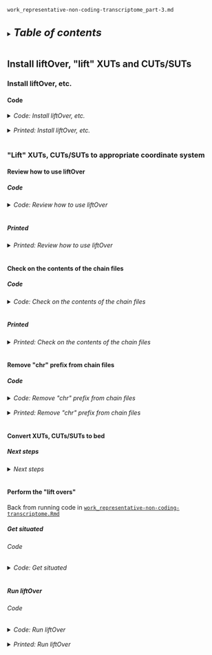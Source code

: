 
`work_representative-non-coding-transcriptome_part-3.md`
<br />
<br />

<details>
<summary><b><font size="+2"><i>Table of contents</i></font></b></summary>
<!-- MarkdownTOC -->

1. [Install liftOver, "lift" XUTs and CUTs/SUTs](#install-liftover-lift-xuts-and-cutssuts)
    1. [Install liftOver, etc.](#install-liftover-etc)
        1. [Code](#code)
    1. ["Lift" XUTs, CUTs/SUTs to appropriate coordinate system](#lift-xuts-cutssuts-to-appropriate-coordinate-system)
        1. [Review how to use liftOver](#review-how-to-use-liftover)
            1. [Code](#code-1)
            1. [Printed](#printed)
        1. [Check on the contents of the chain files](#check-on-the-contents-of-the-chain-files)
            1. [Code](#code-2)
            1. [Printed](#printed-1)
        1. [Remove "chr" prefix from chain files](#remove-chr-prefix-from-chain-files)
            1. [Code](#code-3)
        1. [Convert XUTs, CUTs/SUTs to bed](#convert-xuts-cutssuts-to-bed)
            1. [Next steps](#next-steps)
        1. [Perform the "lift overs"](#perform-the-lift-overs)
            1. [Get situated](#get-situated)
                1. [Code](#code-4)
            1. [Run liftOver](#run-liftover)
                1. [Code](#code-5)

<!-- /MarkdownTOC -->
</details>
<br />

<a id="install-liftover-lift-xuts-and-cutssuts"></a>
## Install liftOver, "lift" XUTs and CUTs/SUTs
<a id="install-liftover-etc"></a>
### Install liftOver, etc.
<a id="code"></a>
#### Code
<details>
<summary><i>Code: Install liftOver, etc.</i></summary>

```bash
#!/bin/bash

#  Within gff3_env
mamba install -c bioconda ucsc-liftover

mamba install \
    -c conda-forge \
        r-complexupset \
        bioconductor-rtracklayer==1.58.0
```
</details>
<br />

<details>
<summary><i>Printed: Install liftOver, etc.</i></summary>

```txt
❯ mamba install -c bioconda ucsc-liftover

                  __    __    __    __
                 /  \  /  \  /  \  /  \
                /    \/    \/    \/    \
███████████████/  /██/  /██/  /██/  /████████████████████████
              /  / \   / \   / \   / \  \____
             /  /   \_/   \_/   \_/   \    o \__,
            / _/                       \_____/  `
            |/
        ███╗   ███╗ █████╗ ███╗   ███╗██████╗  █████╗
        ████╗ ████║██╔══██╗████╗ ████║██╔══██╗██╔══██╗
        ██╔████╔██║███████║██╔████╔██║██████╔╝███████║
        ██║╚██╔╝██║██╔══██║██║╚██╔╝██║██╔══██╗██╔══██║
        ██║ ╚═╝ ██║██║  ██║██║ ╚═╝ ██║██████╔╝██║  ██║
        ╚═╝     ╚═╝╚═╝  ╚═╝╚═╝     ╚═╝╚═════╝ ╚═╝  ╚═╝

        mamba (1.3.1) supported by @QuantStack

        GitHub:  https://github.com/mamba-org/mamba
        Twitter: https://twitter.com/QuantStack

█████████████████████████████████████████████████████████████


Looking for: ['ucsc-liftover']

bioconda/noarch                                      4.2MB @   3.3MB/s  1.6s
bioconda/linux-64                                    4.6MB @   2.9MB/s  1.7s
pkgs/main/linux-64                                   5.5MB @   3.4MB/s  2.0s
pkgs/main/noarch                                   821.4kB @ 400.8kB/s  0.4s
pkgs/r/noarch                                                 No change
pkgs/r/linux-64                                               No change
conda-forge/noarch                                  11.9MB @   3.9MB/s  3.6s
conda-forge/linux-64                                30.8MB @   4.1MB/s  8.6s

Pinned packages:
  - python 3.10.*


Transaction

  Prefix: /home/kalavatt/miniconda3/envs/gff3_env

  Updating specs:

   - ucsc-liftover
   - ca-certificates
   - certifi
   - openssl


  Package              Version  Build          Channel                    Size
────────────────────────────────────────────────────────────────────────────────
  Install:
────────────────────────────────────────────────────────────────────────────────

  + mysql-connector-c   6.1.11  h6eb9d5d_1007  conda-forge/linux-64     Cached
  + ucsc-liftover          377  ha8a8165_4     bioconda/linux-64         217kB

  Summary:

  Install: 2 packages

  Total download: 217kB

────────────────────────────────────────────────────────────────────────────────


Confirm changes: [Y/n] Y
ucsc-liftover                                      216.9kB @   1.5MB/s  0.1s

Downloading and Extracting Packages

Preparing transaction: done
Verifying transaction: done
Executing transaction: done


❯ mamba install \
>     -c conda-forge \
>         r-complexupset \
>         bioconductor-rtracklayer==1.58.0

                  __    __    __    __
                 /  \  /  \  /  \  /  \
                /    \/    \/    \/    \
███████████████/  /██/  /██/  /██/  /████████████████████████
              /  / \   / \   / \   / \  \____
             /  /   \_/   \_/   \_/   \    o \__,
            / _/                       \_____/  `
            |/
        ███╗   ███╗ █████╗ ███╗   ███╗██████╗  █████╗
        ████╗ ████║██╔══██╗████╗ ████║██╔══██╗██╔══██╗
        ██╔████╔██║███████║██╔████╔██║██████╔╝███████║
        ██║╚██╔╝██║██╔══██║██║╚██╔╝██║██╔══██╗██╔══██║
        ██║ ╚═╝ ██║██║  ██║██║ ╚═╝ ██║██████╔╝██║  ██║
        ╚═╝     ╚═╝╚═╝  ╚═╝╚═╝     ╚═╝╚═════╝ ╚═╝  ╚═╝

        mamba (1.3.1) supported by @QuantStack

        GitHub:  https://github.com/mamba-org/mamba
        Twitter: https://twitter.com/QuantStack

█████████████████████████████████████████████████████████████


Looking for: ['r-complexupset', 'bioconductor-rtracklayer==1.58.0']

bioconda/noarch                                      4.2MB @   4.2MB/s  1.1s
bioconda/linux-64                                    4.6MB @   3.9MB/s  1.3s
pkgs/main/linux-64                                   5.5MB @   4.1MB/s  1.5s
pkgs/r/linux-64                                               No change
pkgs/r/noarch                                                 No change
pkgs/main/noarch                                              No change
conda-forge/noarch                                  11.9MB @   4.6MB/s  2.9s
conda-forge/linux-64                                30.8MB @   4.6MB/s  7.4s

Pinned packages:
  - python 3.10.*


Transaction

  Prefix: /home/kalavatt/miniconda3/envs/gff3_env

  Updating specs:

   - r-complexupset
   - bioconductor-rtracklayer==1.58.0
   - ca-certificates
   - certifi
   - openssl


  Package           Version  Build          Channel                Size
─────────────────────────────────────────────────────────────────────────
  Install:
─────────────────────────────────────────────────────────────────────────

  + r-complexupset    1.3.3  r42hc72bb7e_1  conda-forge/noarch      3MB
  + r-patchwork       1.1.2  r42hc72bb7e_1  conda-forge/noarch      3MB

  Summary:

  Install: 2 packages

  Total download: 6MB

─────────────────────────────────────────────────────────────────────────


Confirm changes: [Y/n] Y
r-patchwork                                          3.3MB @  36.1MB/s  0.1s
r-complexupset                                       2.8MB @   9.4MB/s  0.3s

Downloading and Extracting Packages

Preparing transaction: done
Verifying transaction: done
Executing transaction: done
```
</details>
<br />

<a id="lift-xuts-cutssuts-to-appropriate-coordinate-system"></a>
### "Lift" XUTs, CUTs/SUTs to appropriate coordinate system
<a id="review-how-to-use-liftover"></a>
#### Review how to use liftOver
<a id="code-1"></a>
##### Code
<details>
<summary><i>Code: Review how to use liftOver</i></summary>

```bash
#!/bin/bash

liftOver
```
</details>
<br />

<a id="printed"></a>
##### Printed
<details>
<summary><i>Printed: Review how to use liftOver</i></summary>

```txt
❯ liftOver
liftOver - Move annotations from one assembly to another
usage:
   liftOver oldFile map.chain newFile unMapped
oldFile and newFile are in bed format by default, but can be in GFF and
maybe eventually others with the appropriate flags below.
The map.chain file has the old genome as the target and the new genome
as the query.

***********************************************************************
WARNING: liftOver was only designed to work between different
         assemblies of the same organism. It may not do what you want
         if you are lifting between different organisms. If there has
         been a rearrangement in one of the species, the size of the
         region being mapped may change dramatically after mapping.
***********************************************************************

options:
   -minMatch=0.N Minimum ratio of bases that must remap. Default 0.95
   -gff  File is in gff/gtf format.  Note that the gff lines are converted
         separately.  It would be good to have a separate check after this
         that the lines that make up a gene model still make a plausible gene
         after liftOver
   -genePred - File is in genePred format
   -sample - File is in sample format
   -bedPlus=N - File is bed N+ format (i.e. first N fields conform to bed format)
   -positions - File is in browser "position" format
   -hasBin - File has bin value (used only with -bedPlus)
   -tab - Separate by tabs rather than space (used only with -bedPlus)
   -pslT - File is in psl format, map target side only
   -ends=N - Lift the first and last N bases of each record and combine the
             result. This is useful for lifting large regions like BAC end pairs.
   -minBlocks=0.N Minimum ratio of alignment blocks or exons that must map
                  (default 1.00)
   -fudgeThick    (bed 12 or 12+ only) If thickStart/thickEnd is not mapped,
                  use the closest mapped base.  Recommended if using
                  -minBlocks.
   -multiple               Allow multiple output regions
   -noSerial               In -multiple mode, do not put a serial number in the 5th BED column
   -minChainT, -minChainQ  Minimum chain size in target/query, when mapping
                           to multiple output regions (default 0, 0)
   -minSizeT               deprecated synonym for -minChainT (ENCODE compat.)
   -minSizeQ               Min matching region size in query with -multiple.
   -chainTable             Used with -multiple, format is db.tablename,
                               to extend chains from net (preserves dups)
   -errorHelp              Explain error messages
```
</details>
<br />

<a id="check-on-the-contents-of-the-chain-files"></a>
#### Check on the contents of the chain files
<a id="code-2"></a>
##### Code
<details>
<summary><i>Code: Check on the contents of the chain files</i></summary>

```bash
#!/bin/bash

head infiles_gtf-gff3/representation/CUTs_SUTs/liftOver_R56-to-R64.chain
head infiles_gtf-gff3/representation/XUTs/liftOver_R63-to-R64.chain
```
</details>
<br />

<a id="printed-1"></a>
##### Printed
<details>
<summary><i>Printed: Check on the contents of the chain files</i></summary>

```txt
❯ head infiles_gtf-gff3/representation/CUTs_SUTs/liftOver_R56-to-R64.chain
##gapPenalties=axtChain O=400 E=30
##matrix=axtChain 16 91,-114,-31,-123,-114,100,-125,-31,-31,-125,100,-114,-123,-31,-114,91
chain 21723539 chrI 230208 + 0 230208 chrI 230218 + 0 230218 1
3834    1   0
2091    0   1
527 1   0
10002   1   1
10  1   0
29  1   0
5032    0   1


❯ head infiles_gtf-gff3/representation/XUTs/liftOver_R63-to-R64.chain
##gapPenalties=axtChain O=400 E=30
##matrix=axtChain 16 91,-114,-31,-123,-114,100,-125,-31,-31,-125,100,-114,-123,-31,-114,91
chain 21724089 chrI 230208 + 0 230208 chrI 230218 + 0 230218 1
3834    1   0
2091    0   1
527 1   0
10002   1   1
10  1   0
29  1   0
5032    0   1
```
</details>
<br />

<a id="remove-chr-prefix-from-chain-files"></a>
#### Remove "chr" prefix from chain files
<a id="code-3"></a>
##### Code
<details>
<summary><i>Code: Remove "chr" prefix from chain files</i></summary>

```bash
#!/bin/bash

cat infiles_gtf-gff3/representation/CUTs_SUTs/liftOver_R56-to-R64.chain \
    | sed 's/chr//g' \
        > infiles_gtf-gff3/representation/CUTs_SUTs/liftOver_R56-to-R64.no-chr.chain

cat \
    infiles_gtf-gff3/representation/XUTs/liftOver_R63-to-R64.chain \
    | sed 's/chr//g' \
        > infiles_gtf-gff3/representation/XUTs/liftOver_R63-to-R64.no-chr.chain

head infiles_gtf-gff3/representation/CUTs_SUTs/liftOver_R56-to-R64.no-chr.chain
head infiles_gtf-gff3/representation/XUTs/liftOver_R63-to-R64.no-chr.chain
```
</details>
<br />

<details>
<summary><i>Printed: Remove "chr" prefix from chain files</i></summary>

```txt
❯ cat infiles_gtf-gff3/representation/CUTs_SUTs/liftOver_R56-to-R64.chain \
>     | sed 's/chr//g' \
>         > infiles_gtf-gff3/representation/CUTs_SUTs/liftOver_R56-to-R64.no-chr.chain


❯ cat \
>     infiles_gtf-gff3/representation/XUTs/liftOver_R63-to-R64.chain \
>     | sed 's/chr//g' \
>         > infiles_gtf-gff3/representation/XUTs/liftOver_R63-to-R64.no-chr.chain


❯ head infiles_gtf-gff3/representation/CUTs_SUTs/liftOver_R56-to-R64.no-chr.chain
##gapPenalties=axtChain O=400 E=30
##matrix=axtChain 16 91,-114,-31,-123,-114,100,-125,-31,-31,-125,100,-114,-123,-31,-114,91
chain 21723539 I 230208 + 0 230208 I 230218 + 0 230218 1
3834    1   0
2091    0   1
527 1   0
10002   1   1
10  1   0
29  1   0
5032    0   1


❯ head infiles_gtf-gff3/representation/XUTs/liftOver_R63-to-R64.no-chr.chain
##gapPenalties=axtChain O=400 E=30
##matrix=axtChain 16 91,-114,-31,-123,-114,100,-125,-31,-31,-125,100,-114,-123,-31,-114,91
chain 21724089 I 230208 + 0 230208 I 230218 + 0 230218 1
3834    1   0
2091    0   1
527 1   0
10002   1   1
10  1   0
29  1   0
5032    0   1
```
</details>
<br />

<a id="convert-xuts-cutssuts-to-bed"></a>
#### Convert XUTs, CUTs/SUTs to bed
<a id="next-steps"></a>
##### Next steps
<details>
<summary><i>Next steps</i></summary>

...for use with UCSC liftOver: see [`work_representative-non-coding-transcriptome.Rmd`](./work_representative-non-coding-transcriptome.Rmd)
</details>
<br />

<a id="perform-the-lift-overs"></a>
#### Perform the "lift overs"
Back from running code in [`work_representative-non-coding-transcriptome.Rmd`](./work_representative-non-coding-transcriptome.Rmd)

<a id="get-situated"></a>
##### Get situated
<a id="code-4"></a>
###### Code
<details>
<summary><i>Code: Get situated</i></summary>

```bash
#!/bin/bash

cd "${HOME}/tsukiyamalab/kalavatt/2022_transcriptome-construction/results/2023-0215"
source activate gff3_env
```
</details>
<br />

<a id="run-liftover"></a>
##### Run liftOver
<a id="code-5"></a>
###### Code
<details>
<summary><i>Code: Run liftOver</i></summary>

```bash
#!/bin/bash

#  Initialize the files
p_base="infiles_gtf-gff3/representation"
p_CS="${p_base}/CUTs_SUTs"
p_X="${p_base}/XUTs"

f_C="${p_CS}/CUTs.coord-R56.bed"
f_S="${p_CS}/SUTs.coord-R56.bed"
f_X="${p_X}/XUTs.coord-R63.bed"

chain_R56="${p_CS}/liftOver_R56-to-R64.no-chr.chain"
chain_R63="${p_X}/liftOver_R63-to-R64.no-chr.chain"

o_C="${p_CS}/CUTs.coord-R64.bed"
o_S="${p_CS}/SUTs.coord-R64.bed"
o_X="${p_X}/XUTs.coord-R64.bed"

u_C="${p_CS}/CUTs.coord-R64.unmapped.bed"
u_S="${p_CS}/SUTs.coord-R64.unmapped.bed"
u_X="${p_X}/XUTs.coord-R64.unmapped.bed"

#  Check
., "${f_C}"
., "${f_S}"
., "${f_X}"
., "${chain_R56}"
., "${chain_R63}"

#  Run liftOver
liftOver "${f_C}" "${chain_R56}" "${o_C}" "${u_C}"
liftOver "${f_S}" "${chain_R56}" "${o_S}" "${u_S}"
liftOver "${f_X}" "${chain_R63}" "${o_X}" "${u_X}"

#  Check
., "${o_C}"
., "${u_C}"
., "${o_S}"

., "${u_S}"
., "${o_X}"
., "${u_X}"

head "${f_C}"
head "${o_C}"

head "${f_S}"
head "${o_S}"

head "${f_X}"
head "${o_X}"
```

</details>
<br />

<details>
<summary><i>Printed: Run liftOver</i></summary>

```txt
❯ ., "${f_C}"
-rw-rw---- 1 kalavatt 57K Apr 14 09:38 infiles_gtf-gff3/representation/CUTs_SUTs/CUTs.coord-R56.bed


❯ ., "${f_S}"
-rw-rw---- 1 kalavatt 51K Apr 14 09:38 infiles_gtf-gff3/representation/CUTs_SUTs/SUTs.coord-R56.bed


❯ ., "${f_X}"
-rw-rw---- 1 kalavatt 68K Apr 14 09:38 infiles_gtf-gff3/representation/XUTs/XUTs.coord-R63.bed


❯ ., "${chain_R56}"
-rw-rw---- 1 kalavatt 6.6K Apr 13 11:19 infiles_gtf-gff3/representation/CUTs_SUTs/liftOver_R56-to-R64.no-chr.chain


❯ ., "${chain_R63}"
-rw-rw---- 1 kalavatt 6.5K Apr 13 11:19 infiles_gtf-gff3/representation/XUTs/liftOver_R63-to-R64.no-chr.chain


❯ liftOver "${f_C}" "${chain_R56}" "${o_C}" "${u_C}"
Reading liftover chains
Mapping coordinates


❯ liftOver "${f_S}" "${chain_R56}" "${o_S}" "${u_S}"
Reading liftover chains
Mapping coordinates


❯ liftOver "${f_X}" "${chain_R63}" "${o_X}" "${u_X}"
Reading liftover chains
Mapping coordinates


❯ ., "${o_C}"
-rw-rw---- 1 kalavatt 57K Apr 14 10:44 infiles_gtf-gff3/representation/CUTs_SUTs/CUTs.coord-R64.bed


❯ ., "${u_C}"
-rw-rw---- 1 kalavatt 0 Apr 14 10:44 infiles_gtf-gff3/representation/CUTs_SUTs/CUTs.coord-R64.unmapped.bed


❯ ., "${o_S}"
-rw-rw---- 1 kalavatt 51K Apr 14 10:44 infiles_gtf-gff3/representation/CUTs_SUTs/SUTs.coord-R64.bed


❯ ., "${u_S}"
-rw-rw---- 1 kalavatt 0 Apr 14 10:44 infiles_gtf-gff3/representation/CUTs_SUTs/SUTs.coord-R64.unmapped.bed


❯ ., "${o_X}"
-rw-rw---- 1 kalavatt 68K Apr 14 10:44 infiles_gtf-gff3/representation/XUTs/XUTs.coord-R64.bed


❯ ., "${u_X}"
-rw-rw---- 1 kalavatt 0 Apr 14 10:44 infiles_gtf-gff3/representation/XUTs/XUTs.coord-R64.unmapped.bed


❯ head "${f_C}"
I   10732   11141   CUTs_CUT436_ST3636_bothEndsMapped_Automatic 0   -
I   30072   30905   CUTs_CUT001_ST0002_bothEndsMapped_Automatic 0   +
I   30532   30893   CUTs_CUT437_ST3638_bothEndsMapped_Automatic 0   -
I   34380   34749   CUTs_CUT438_ST3641_mapped5_Automatic    0   -
I   35796   36349   CUTs_CUT439_ST3642_bothEndsMapped_Automatic 0   -
I   67850   67963   CUTs_CUT440_ST3652_mapped5_Automatic    0   -
I   138606  138831  CUTs_CUT002_ST0033_bothEndsMapped_Automatic 0   +
I   143438  143599  CUTs_CUT003_ST0035_mappedNone_Automatic 0   +
I   151618  152035  CUTs_CUT441_ST3672_bothEndsMapped_Automatic 0   -
I   170494  172447  CUTs_CUT004_ST0041_bothEndsMapped_Automatic 0   +


❯ head "${o_C}"
I   10731   11140   CUTs_CUT436_ST3636_bothEndsMapped_Automatic 0   -
I   30071   30904   CUTs_CUT001_ST0002_bothEndsMapped_Automatic 0   +
I   30531   30892   CUTs_CUT437_ST3638_bothEndsMapped_Automatic 0   -
I   34379   34748   CUTs_CUT438_ST3641_mapped5_Automatic    0   -
I   35795   36348   CUTs_CUT439_ST3642_bothEndsMapped_Automatic 0   -
I   67849   67962   CUTs_CUT440_ST3652_mapped5_Automatic    0   -
I   138604  138829  CUTs_CUT002_ST0033_bothEndsMapped_Automatic 0   +
I   143436  143597  CUTs_CUT003_ST0035_mappedNone_Automatic 0   +
I   151616  152033  CUTs_CUT441_ST3672_bothEndsMapped_Automatic 0   -
I   170499  172449  CUTs_CUT004_ST0041_bothEndsMapped_Automatic 0   +


❯ head "${f_S}"
I   5075    6237    SUTs_SUT432_ST3634_bothEndsMapped_Manual    0   -
I   9368    9601    SUTs_SUT001_ST0001_bothEndsMapped_Manual    0   +
I   28084   29773   SUTs_SUT433_ST3637_bothEndsMapped_Manual    0   -
I   31484   32749   SUTs_SUT434_ST3639_bothEndsMapped_Manual    0   -
I   33076   34381   SUTs_SUT435_ST3640_bothEndsMapped_Manual    0   -
I   43440   45329   SUTs_SUT002_ST0010_bothEndsMapped_Manual    0   +
I   68718   69487   SUTs_SUT003_ST0016_bothEndsMapped_Manual    0   +
I   191610  192195  SUTs_SUT436_ST3678_bothEndsMapped_Manual    0   -
I   198774  199895  SUTs_SUT004_ST0047_bothEndsMapped_Manual    0   +
II  45284   45461   SUTs_SUT437_ST3688_bothEndsMapped_Manual    0   -


❯ head "${o_S}"
I   5074    6237    SUTs_SUT432_ST3634_bothEndsMapped_Manual    0   -
I   9367    9600    SUTs_SUT001_ST0001_bothEndsMapped_Manual    0   +
I   28082   29772   SUTs_SUT433_ST3637_bothEndsMapped_Manual    0   -
I   31483   32748   SUTs_SUT434_ST3639_bothEndsMapped_Manual    0   -
I   33075   34380   SUTs_SUT435_ST3640_bothEndsMapped_Manual    0   -
I   43439   45328   SUTs_SUT002_ST0010_bothEndsMapped_Manual    0   +
I   68717   69486   SUTs_SUT003_ST0016_bothEndsMapped_Manual    0   +
I   191616  192201  SUTs_SUT436_ST3678_bothEndsMapped_Manual    0   -
I   198780  199902  SUTs_SUT004_ST0047_bothEndsMapped_Manual    0   +
II  45287   45464   SUTs_SUT437_ST3688_bothEndsMapped_Manual    0   -


❯ head "${f_X}"
I   5236    5888    XUT_Morillon_1R-2   0   -
I   11270   11786   XUT_Morillon_1F-1   0   +
I   13123   13702   XUT_Morillon_1F-3   0   +
I   13727   16713   XUT_Morillon_1F-4   0   +
I   17193   17983   XUT_Morillon_1R-5   0   -
I   24352   24706   XUT_Morillon_1F-11  0   +
I   24814   25522   XUT_Morillon_1F-12  0   +
I   27075   28176   XUT_Morillon_1F-14  0   +
I   28986   29747   XUT_Morillon_1R-16  0   -
I   30017   30861   XUT_Morillon_1F-15  0   +


❯ head "${o_X}"
I   5235    5887    XUT_Morillon_1R-2   0   -
I   11269   11785   XUT_Morillon_1F-1   0   +
I   13122   13701   XUT_Morillon_1F-3   0   +
I   13726   16710   XUT_Morillon_1F-4   0   +
I   17190   17980   XUT_Morillon_1R-5   0   -
I   24351   24705   XUT_Morillon_1F-11  0   +
I   24813   25521   XUT_Morillon_1F-12  0   +
I   27074   28174   XUT_Morillon_1F-14  0   +
I   28985   29746   XUT_Morillon_1R-16  0   -
I   30016   30860   XUT_Morillon_1F-15  0   +
```
</details>
<br />
